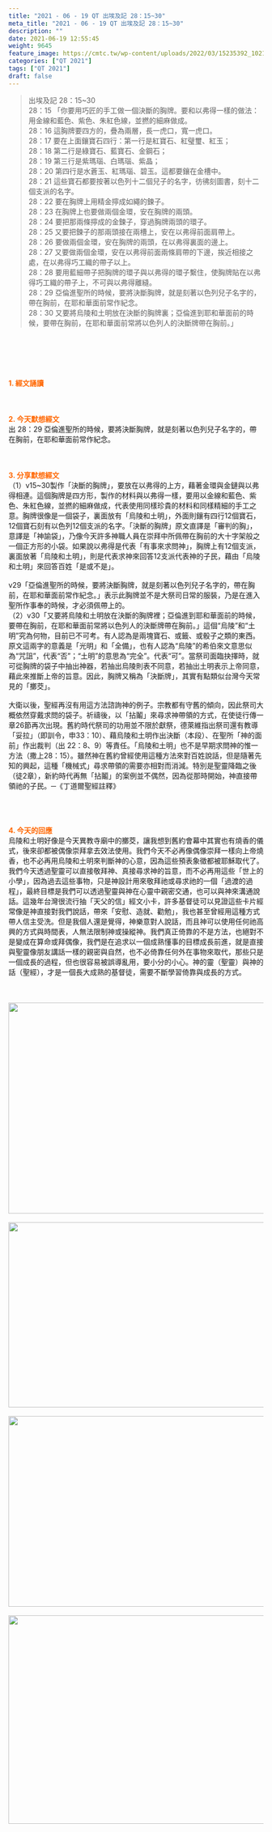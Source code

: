```yaml
---
title: "2021 - 06 - 19 QT 出埃及記 28：15~30"
meta_title: "2021 - 06 - 19 QT 出埃及記 28：15~30"
description: ""
date: 2021-06-19 12:55:45
weight: 9645
feature_image: https://cmtc.tw/wp-content/uploads/2022/03/15235392_10211799862337740_180693556567566654_o-1.webp
categories: ["QT 2021"]
tags: ["QT 2021"]
draft: false
---
```


<blockquote>出埃及記 28：15~30<br />
28：15 「你要用巧匠的手工做一個決斷的胸牌。要和以弗得一樣的做法：用金線和藍色、紫色、朱紅色線，並撚的細麻做成。<br />
28：16 這胸牌要四方的，疊為兩層，長一虎口，寬一虎口。<br />
28：17 要在上面鑲寶石四行：第一行是紅寶石、紅璧璽、紅玉；<br />
28：18 第二行是綠寶石、藍寶石、金鋼石；<br />
28：19 第三行是紫瑪瑙、白瑪瑙、紫晶；<br />
28：20 第四行是水蒼玉、紅瑪瑙、碧玉。這都要鑲在金槽中。<br />
28：21 這些寶石都要按著以色列十二個兒子的名字，彷彿刻圖書，刻十二個支派的名字。<br />
28：22 要在胸牌上用精金擰成如繩的鍊子。<br />
28：23 在胸牌上也要做兩個金環，安在胸牌的兩頭。<br />
28：24 要把那兩條擰成的金鍊子，穿過胸牌兩頭的環子。<br />
28：25 又要把鍊子的那兩頭接在兩槽上，安在以弗得前面肩帶上。<br />
28：26 要做兩個金環，安在胸牌的兩頭，在以弗得裏面的邊上。<br />
28：27 又要做兩個金環，安在以弗得前面兩條肩帶的下邊，挨近相接之處，在以弗得巧工織的帶子以上。<br />
28：28 要用藍細帶子把胸牌的環子與以弗得的環子繫住，使胸牌貼在以弗得巧工織的帶子上，不可與以弗得離縫。<br />
28：29 亞倫進聖所的時候，要將決斷胸牌，就是刻著以色列兒子名字的，帶在胸前，在耶和華面前常作紀念。<br />
28：30 又要將烏陵和土明放在決斷的胸牌裏；亞倫進到耶和華面前的時候，要帶在胸前，在耶和華面前常將以色列人的決斷牌帶在胸前。」</blockquote><br />
&nbsp;<br />
<br />
&nbsp;<br />
<br />
<span style="color: #ff6600;"><strong>1. </strong><strong>經文誦讀</strong></span><br />
<br />
<span style="color: #ff6600;"><strong> </strong></span><br />
<br />
<span style="color: #ff6600;"><strong>2. 今天默想</strong><strong>經文<br />
</strong></span>出 28：29 亞倫進聖所的時候，要將決斷胸牌，就是刻著以色列兒子名字的，帶在胸前，在耶和華面前常作紀念。<br />
<br />
&nbsp;<br />
<br />
<span style="color: #ff6600;"><strong>3. 分享默想經文<br />
</strong></span>（1）v15~30製作「決斷的胸牌」，要放在以弗得的上方，藉著金環與金鏈與以弗得相連。這個胸牌是四方形，製作的材料與以弗得一樣，要用以金線和藍色、紫色、朱紅色線，並撚的細麻做成，代表使用同樣珍貴的材料和同樣精細的手工之意。胸牌很像是一個袋子，裏面放有「烏陵和土明」，外面則鑲有四行12個寶石，12個寶石刻有以色列12個支派的名字。「決斷的胸牌」原文直譯是「審判的胸」，意譯是「神諭袋」，乃像今天許多神職人員在崇拜中所佩帶在胸前的大十字架般之一個正方形的小袋。如果說以弗得是代表「有事來求問神」，胸牌上有12個支派，裏面放著「烏陵和土明」，則是代表求神來回答12支派代表神的子民，藉由「烏陵和土明」來回答百姓「是或不是」。<br />
<br />
v29「亞倫進聖所的時候，要將決斷胸牌，就是刻著以色列兒子名字的，帶在胸前，在耶和華面前常作紀念。」表示此胸牌並不是大祭司日常的服裝，乃是在進入聖所作事奉的時候，才必須佩帶上的。<br />
（2）v30「又要將烏陵和土明放在決斷的胸牌裡；亞倫進到耶和華面前的時候，要帶在胸前，在耶和華面前常將以色列人的決斷牌帶在胸前。」這個“烏陵”和“土明”究為何物，目前已不可考。有人認為是兩塊寶石、或籤、或骰子之類的東西。原文這兩字的意義是「光明」和「全備」，也有人認為“烏陵”的希伯來文意思似為“咒詛”，代表“否”；“土明”的意思為“完全”。代表“可”。當祭司面臨抉擇時，就可從胸牌的袋子中抽出神器，若抽出烏陵則表不同意，若抽出土明表示上帝同意，藉此來推斷上帝的旨意。因此，胸牌又稱為「決斷牌」，其實有點類似台灣今天常見的「擲茭」。<br />
<br />
大衛以後，聖經再沒有用這方法諮詢神的例子。宗教都有守舊的傾向，因此祭司大概依然穿戴求問的袋子。祈禱後，以「拈鬮」來尋求神帶領的方式，在使徒行傳一章26節再次出現。舊約時代祭司的功用並不限於獻祭，德萊維指出祭司還有教導「妥拉」（即訓令，申33：10）、藉烏陵和土明作出決斷（本段）、在聖所「神的面前」作出裁判（出 22：8、9）等責任。「烏陵和土明」也不是早期求問神的惟一方法（撒上28：15）。雖然神在舊約曾經使用這種方法來對百姓說話，但是隨著先知的興起，這種「機械式」尋求帶領的需要亦相對而消減。特別是聖靈降臨之後（徒2章），新約時代再無「拈鬮」的案例並不偶然，因為從那時開始，神直接帶領祂的子民。─《丁道爾聖經註釋》<br />
<br />
<br />
&nbsp;<br />
<br />
<span style="color: #ff6600;"><strong>4. 今天的回應<br />
</strong></span>烏陵和土明好像是今天異教寺廟中的擲茭，讓我想到舊約會幕中其實也有燒香的儀式，後來卻都被偶像崇拜拿去效法使用。我們今天不必再像偶像崇拜一樣向上帝燒香，也不必再用烏陵和土明來判斷神的心意，因為這些預表象徵都被耶穌取代了。我們今天透過聖靈可以直接敬拜神、真接尋求神的旨意，而不必再用這些「世上的小學」，因為過去這些事物，只是神設計用來敬拜祂或尋求祂的一個「過渡的過程」，最終目標是我們可以透過聖靈與神在心靈中親密交通，也可以與神來溝通說話。這幾年台灣很流行抽「天父的信」經文小卡，許多基督徒可以見證這些卡片經常像是神直接對我們說話，帶來「安慰、造就、勸勉」，我也甚至曾經用這種方式帶人信主受洗。但是我個人還是覺得，神樂意對人說話，而且神可以使用任何祂高興的方式與時間表，人無法限制神或操縱神。我們真正倚靠的不是方法，也絕對不是變成在算命或拜偶像，我們是在追求以一個成熟懂事的目標成長前進，就是直接與聖靈像朋友講話一樣的親密與自然，也不必倚靠任何外在事物來取代，那些只是一個成長的過程，但也很容易被誤導亂用，要小分的小心。神的靈（聖靈）與神的話（聖經），才是一個長大成熟的基督徒，需要不斷學習倚靠與成長的方式。<br />
<br />
&nbsp;<br />
<br />
<img class="alignnone size-full wp-image-9744 aligncenter" src="https://cmtc.tw/wp-content/uploads/2021/06/202106201.jpg" alt="" width="640" height="417" /><br />
<br />
<img class="alignnone size-medium wp-image-9745 aligncenter" src="https://cmtc.tw/wp-content/uploads/2021/06/202106202.jpg" alt="" width="573" height="366" /><br />
<br />
<img class="alignnone size-medium wp-image-9746 aligncenter" src="https://cmtc.tw/wp-content/uploads/2021/06/202106203.jpg" alt="" width="573" height="377" /><br />
<br />
<img class="alignnone size-medium wp-image-9747 aligncenter" src="https://cmtc.tw/wp-content/uploads/2021/06/202106204.jpg" alt="" width="640" height="412" /><br />
<br />
&nbsp;
        